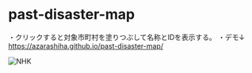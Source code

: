 # past-disaster-map
・クリックすると対象市町村を塗りつぶして名称とIDを表示する。
・デモ↓
https://azarashiha.github.io/past-disaster-map/


![NHK](https://user-images.githubusercontent.com/87087013/197345287-7881da0d-787c-4c2e-a9e8-2b4cb3959bf4.png)
